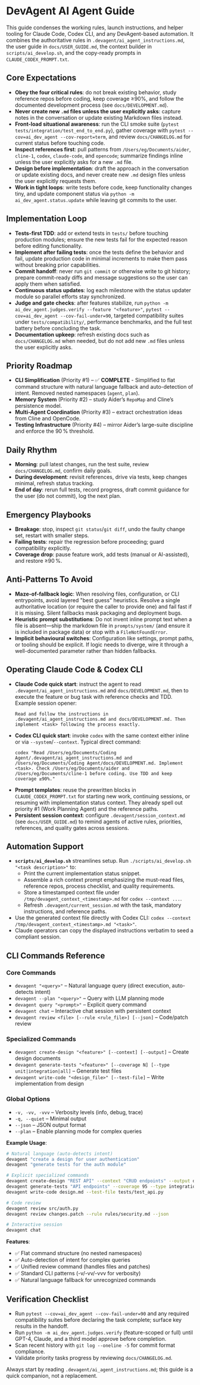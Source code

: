 # DevAgent AI Agent Guide

This guide condenses the working rules, launch instructions, and helper tooling for Claude Code, Codex CLI, and any DevAgent-based automation. It combines the authoritative rules in `.devagent/ai_agent_instructions.md`, the user guide in `docs/USER_GUIDE.md`, the context builder in `scripts/ai_develop.sh`, and the copy-ready prompts in `CLAUDE_CODEX_PROMPT.txt`.

## Core Expectations
- **Obey the four critical rules**: do not break existing behavior, study reference repos before coding, keep coverage ≥90%, and follow the documented development process (see `docs/DEVELOPMENT.md`).
- **Never create new `.md` files unless the user explicitly asks**: capture notes in the conversation or update existing Markdown files instead.
- **Front-load situational awareness**: run the CLI smoke suite (`pytest tests/integration/test_end_to_end.py`), gather coverage with `pytest --cov=ai_dev_agent --cov-report=term`, and review `docs/CHANGELOG.md` for current status before touching code.
- **Inspect references first**: pull patterns from `/Users/eg/Documents/aider`, `cline-1`, `codex`, `claude-code`, and `opencode`; summarize findings inline unless the user explicitly asks for a new `.md` file.
- **Design before implementation**: draft the approach in the conversation or update existing docs, and never create new `.md` design files unless the user explicitly requests them.
- **Work in tight loops**: write tests before code, keep functionality changes tiny, and update component status via `python -m ai_dev_agent.status.update` while leaving git commits to the user.

## Implementation Loop
- **Tests-first TDD**: add or extend tests in `tests/` before touching production modules; ensure the new tests fail for the expected reason before editing functionality.
- **Implement after failing tests**: once the tests define the behavior and fail, update production code in minimal increments to make them pass without breaking prior capabilities.
- **Commit handoff**: never run `git commit` or otherwise write to git history; prepare commit-ready diffs and message suggestions so the user can apply them when satisfied.
- **Continuous status updates**: log each milestone with the status updater module so parallel efforts stay synchronized.
- **Judge and gate checks**: after features stabilize, run `python -m ai_dev_agent.judges.verify --feature "<feature>"`, `pytest --cov=ai_dev_agent --cov-fail-under=90`, targeted compatibility suites under `tests/compatibility/`, performance benchmarks, and the full test battery before concluding the task.
- **Documentation upkeep**: refresh existing docs such as `docs/CHANGELOG.md` when needed, but do not add new `.md` files unless the user explicitly asks.

## Priority Roadmap
- **CLI Simplification** (Priority #1) – ✅ **COMPLETE** - Simplified to flat command structure with natural language fallback and auto-detection of intent. Removed nested namespaces (`agent`, `plan`).
- **Memory System** (Priority #2) – study Aider’s `RepoMap` and Cline’s persistence model.
- **Multi-Agent Coordination** (Priority #3) – extract orchestration ideas from Cline and OpenCode.
- **Testing Infrastructure** (Priority #4) – mirror Aider’s large-suite discipline and enforce the 90 % threshold.

## Daily Rhythm
- **Morning**: pull latest changes, run the test suite, review `docs/CHANGELOG.md`, confirm daily goals.
- **During development**: revisit references, drive via tests, keep changes minimal, refresh status tracking.
- **End of day**: rerun full tests, record progress, draft commit guidance for the user (do not commit), log the next plan.

## Emergency Playbooks
- **Breakage**: stop, inspect `git status`/`git diff`, undo the faulty change set, restart with smaller steps.
- **Failing tests**: repair the regression before proceeding; guard compatibility explicitly.
- **Coverage drop**: pause feature work, add tests (manual or AI-assisted), and restore ≥90 %.

## Anti-Patterns To Avoid
- **Maze-of-fallback logic**: When resolving files, configuration, or CLI entrypoints, avoid layered "best guess" heuristics. Resolve a single authoritative location (or require the caller to provide one) and fail fast if it is missing. Silent fallbacks mask packaging and deployment bugs.
- **Heuristic prompt substitutions**: Do not invent inline prompt text when a file is absent—ship the markdown file in `prompts/system/` (and ensure it is included in package data) or stop with a `FileNotFoundError`.
- **Implicit behavioural switches**: Configuration like settings, prompt paths, or tooling should be explicit. If logic needs to diverge, wire it through a well-documented parameter rather than hidden fallbacks.
## Operating Claude Code & Codex CLI
- **Claude Code quick start**: instruct the agent to read `.devagent/ai_agent_instructions.md` and `docs/DEVELOPMENT.md`, then to execute the feature or bug task with reference checks and TDD. Example session opener:
  ```
  Read and follow the instructions in .devagent/ai_agent_instructions.md and docs/DEVELOPMENT.md. Then implement <task> following the process exactly.
  ```
- **Codex CLI quick start**: invoke `codex` with the same context either inline or via `--system`/`--context`. Typical direct command:
  ```
  codex "Read /Users/eg/Documents/Coding Agent/.devagent/ai_agent_instructions.md and /Users/eg/Documents/Coding Agent/docs/DEVELOPMENT.md. Implement <task>. Check /Users/eg/Documents/aider and /Users/eg/Documents/cline-1 before coding. Use TDD and keep coverage ≥90%."
  ```
- **Prompt templates**: reuse the prewritten blocks in `CLAUDE_CODEX_PROMPT.txt` for starting new work, continuing sessions, or resuming with implementation status context. They already spell out priority #1 (Work Planning Agent) and the reference paths.
- **Persistent session context**: configure `.devagent/session_context.md` (see `docs/USER_GUIDE.md`) to remind agents of active rules, priorities, references, and quality gates across sessions.

## Automation Support
- **`scripts/ai_develop.sh`** streamlines setup. Run `./scripts/ai_develop.sh "<task description>"` to:
  - Print the current implementation status snippet.
  - Assemble a rich context prompt emphasizing the must-read files, reference repos, process checklist, and quality requirements.
  - Store a timestamped context file under `/tmp/devagent_context_<timestamp>.md` for `codex --context ...`.
  - Refresh `.devagent/current_session.md` with the task, mandatory instructions, and reference paths.
- Use the generated context file directly with Codex CLI: `codex --context /tmp/devagent_context_<timestamp>.md "<task>"`.
- Claude operators can copy the displayed instructions verbatim to seed a compliant session.

## CLI Commands Reference

### Core Commands
- `devagent "<query>"` – Natural language query (direct execution, auto-detects intent)
- `devagent --plan "<query>"` – Query with LLM planning mode
- `devagent query "<prompt>"` – Explicit query command
- `devagent chat` – Interactive chat session with persistent context
- `devagent review <file> [--rule <rule_file>] [--json]` – Code/patch review

### Specialized Commands
- `devagent create-design "<feature>" [--context] [--output]` – Create design documents
- `devagent generate-tests "<feature>" [--coverage N] [--type unit|integration|all]` – Generate test files
- `devagent write-code "<design_file>" [--test-file]` – Write implementation from design

### Global Options
- `-v, -vv, -vvv` – Verbosity levels (info, debug, trace)
- `-q, --quiet` – Minimal output
- `--json` – JSON output format
- `--plan` – Enable planning mode for complex queries

**Example Usage**:
```bash
# Natural language (auto-detects intent)
devagent "create a design for user authentication"
devagent "generate tests for the auth module"

# Explicit specialized commands
devagent create-design "REST API" --context "CRUD endpoints" --output design.md
devagent generate-tests "API endpoints" --coverage 95 --type integration
devagent write-code design.md --test-file tests/test_api.py

# Code review
devagent review src/auth.py
devagent review changes.patch --rule rules/security.md --json

# Interactive session
devagent chat
```

**Features**:
- ✅ Flat command structure (no nested namespaces)
- ✅ Auto-detection of intent for complex queries
- ✅ Unified review command (handles files and patches)
- ✅ Standard CLI patterns (-v/-vv/-vvv for verbosity)
- ✅ Natural language fallback for unrecognized commands

## Verification Checklist
- Run `pytest --cov=ai_dev_agent --cov-fail-under=90` and any required compatibility suites before declaring the task complete; surface key results in the handoff.
- Run `python -m ai_dev_agent.judges.verify` (feature-scoped or full) until GPT-4, Claude, and a third model approve before completion.
- Scan recent history with `git log --oneline -5` for commit format compliance.
- Validate priority tasks progress by reviewing `docs/CHANGELOG.md`.

Always start by reading `.devagent/ai_agent_instructions.md`; this guide is a quick companion, not a replacement.
